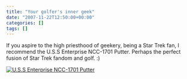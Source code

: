 ```yaml
---
title: "Your golfer's inner geek"
date: "2007-11-22T12:50:00+00:00"
categories: []
tags: []
---
```


If you aspire to the high priesthood of geekery, being a Star Trek fan, I recommend the U.S.S Enterprise NCC-1701 Putter. Perhaps the perfect fusion of Star Trek fandom and golf. :)

<a href="http://techteapot.com/wp-content/uploads/2007/11/star-trek-putter.jpg" title="U.S.S Enterprise NCC-1701 Putter"><img src="http://techteapot.com/wp-content/uploads/2007/11/star-trek-putter.jpg" alt="U.S.S Enterprise NCC-1701 Putter" border="0" /></a>
